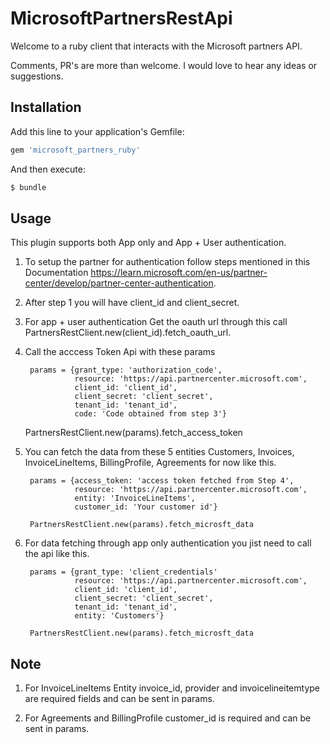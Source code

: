 # MicrosoftPartnersRestApi
Welcome to a ruby client that interacts with the Microsoft partners API.

Comments, PR's are more than welcome. I would love to hear any ideas or suggestions.

## Installation
Add this line to your application's Gemfile:

```ruby
gem 'microsoft_partners_ruby'
```

And then execute:
```bash
$ bundle
```
## Usage
This plugin supports both App only and App + User authentication.

1. To setup the partner for authentication follow steps mentioned in this Documentation
https://learn.microsoft.com/en-us/partner-center/develop/partner-center-authentication.

2. After step 1 you will have client_id and client_secret.

3. For app + user authentication Get the oauth url through this call
PartnersRestClient.new(client_id).fetch_oauth_url.

4. Call the acccess Token Api with these params

        params = {grant_type: 'authorization_code',
                  resource: 'https://api.partnercenter.microsoft.com',
                  client_id: 'client_id',
                  client_secret: 'client_secret',
                  tenant_id: 'tenant_id',
                  code: 'Code obtained from step 3'}

    PartnersRestClient.new(params).fetch_access_token

5. You can fetch the data from these 5 entities 
Customers, Invoices, InvoiceLineItems, BillingProfile, Agreements for now like this.
  
        params = {access_token: 'access token fetched from Step 4',
                  resource: 'https://api.partnercenter.microsoft.com',
                  entity: 'InvoiceLineItems',
                  customer_id: 'Your customer id'}

        PartnersRestClient.new(params).fetch_microsft_data

6. For data fetching through app only authentication you jist need to call the api like this.

        params = {grant_type: 'client_credentials'
                  resource: 'https://api.partnercenter.microsoft.com',
                  client_id: 'client_id',
                  client_secret: 'client_secret',
                  tenant_id: 'tenant_id',
                  entity: 'Customers'}

        PartnersRestClient.new(params).fetch_microsft_data

## Note
1. For InvoiceLineItems Entity invoice_id, provider and invoicelineitemtype are required fields and can be sent in params.

2. For Agreements and BillingProfile customer_id is required and can be sent in params.
